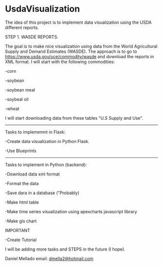 # UsdaVisualization
The idea of this project is to implement data visualization using the USDA different reports.


STEP 1. WASDE REPORTS.

The goal is to make nice visualization using data from the World Agricultural Supply and Demand Estimates (WASDE).
The approach is to go to https://www.usda.gov/oce/commodity/wasde and download the reports in XML format.
I will start with the following commodities:

-corn

-soybean

-soybean meal

-soybeal oil

-wheat

I will start downloading data from these tables "U.S Supply and Use".

--------------------------------
Tasks to implememnt in Flask:

-Create data visualization in Python Flask.

-Use Blueprints

--------------------------------------
Tasks to implement in Python (backend):

-Download data xml format

-Format the data

-Save dara in a database ("Probably)

-Make html table

-Make time series visualization using apexcharts javascript library

-Make gis chart


IMPORTANT

-Create Tutorial


I will be adding more tasks and STEPS in the future (I hope).


Daniel Mellado
email: dmella2@hotmail.com
